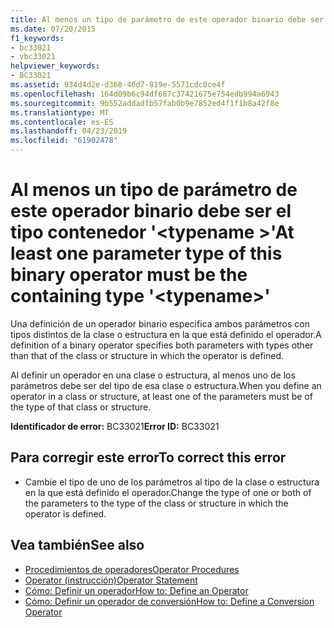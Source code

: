 ```yaml
---
title: Al menos un tipo de parámetro de este operador binario debe ser el tipo contenedor '<typename>'
ms.date: 07/20/2015
f1_keywords:
- bc33021
- vbc33021
helpviewer_keywords:
- BC33021
ms.assetid: 934d4d2e-d368-46d7-819e-5571cdc0ce4f
ms.openlocfilehash: 164d09b6c94df687c37421675e754edb994a6943
ms.sourcegitcommit: 9b552addadfb57fab0b9e7852ed4f1f1b8a42f8e
ms.translationtype: MT
ms.contentlocale: es-ES
ms.lasthandoff: 04/23/2019
ms.locfileid: "61902478"
---
```

# <a name="at-least-one-parameter-type-of-this-binary-operator-must-be-the-containing-type-typename"></a><span data-ttu-id="45c99-102">Al menos un tipo de parámetro de este operador binario debe ser el tipo contenedor '\<typename >'</span><span class="sxs-lookup"><span data-stu-id="45c99-102">At least one parameter type of this binary operator must be the containing type '\<typename>'</span></span>
<span data-ttu-id="45c99-103">Una definición de un operador binario especifica ambos parámetros con tipos distintos de la clase o estructura en la que está definido el operador.</span><span class="sxs-lookup"><span data-stu-id="45c99-103">A definition of a binary operator specifies both parameters with types other than that of the class or structure in which the operator is defined.</span></span>  
  
 <span data-ttu-id="45c99-104">Al definir un operador en una clase o estructura, al menos uno de los parámetros debe ser del tipo de esa clase o estructura.</span><span class="sxs-lookup"><span data-stu-id="45c99-104">When you define an operator in a class or structure, at least one of the parameters must be of the type of that class or structure.</span></span>  
  
 <span data-ttu-id="45c99-105">**Identificador de error:** BC33021</span><span class="sxs-lookup"><span data-stu-id="45c99-105">**Error ID:** BC33021</span></span>  
  
## <a name="to-correct-this-error"></a><span data-ttu-id="45c99-106">Para corregir este error</span><span class="sxs-lookup"><span data-stu-id="45c99-106">To correct this error</span></span>  
  
-   <span data-ttu-id="45c99-107">Cambie el tipo de uno de los parámetros al tipo de la clase o estructura en la que está definido el operador.</span><span class="sxs-lookup"><span data-stu-id="45c99-107">Change the type of one or both of the parameters to the type of the class or structure in which the operator is defined.</span></span>  
  
## <a name="see-also"></a><span data-ttu-id="45c99-108">Vea también</span><span class="sxs-lookup"><span data-stu-id="45c99-108">See also</span></span>

- [<span data-ttu-id="45c99-109">Procedimientos de operadores</span><span class="sxs-lookup"><span data-stu-id="45c99-109">Operator Procedures</span></span>](../../visual-basic/programming-guide/language-features/procedures/operator-procedures.md)
- [<span data-ttu-id="45c99-110">Operator (instrucción)</span><span class="sxs-lookup"><span data-stu-id="45c99-110">Operator Statement</span></span>](../../visual-basic/language-reference/statements/operator-statement.md)
- [<span data-ttu-id="45c99-111">Cómo: Definir un operador</span><span class="sxs-lookup"><span data-stu-id="45c99-111">How to: Define an Operator</span></span>](../../visual-basic/programming-guide/language-features/procedures/how-to-define-an-operator.md)
- [<span data-ttu-id="45c99-112">Cómo: Definir un operador de conversión</span><span class="sxs-lookup"><span data-stu-id="45c99-112">How to: Define a Conversion Operator</span></span>](../../visual-basic/programming-guide/language-features/procedures/how-to-define-a-conversion-operator.md)

